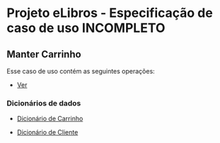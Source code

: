 # Projeto eLibros - Especificação de caso de uso INCOMPLETO

##  Manter Carrinho
Esse caso de uso contém as seguintes operações:

- [Ver](https://github.com/PI-InfoWeb-CNAT/2024-eLibros/blob/main/docs/admin/casos_de_uso/CRUD/ver.md)

### Dicionários de dados

- [Dicionário de Carrinho](https://github.com/PI-InfoWeb-CNAT/2024-eLibros/blob/main/docs/dicionario_de_dados/Elibros%20Dicion%C3%A1rio%20de%20Dados%20-%20Carrinho.pdf)

- [Dicionário de Cliente](https://github.com/PI-InfoWeb-CNAT/2024-eLibros/blob/main/docs/dicionario_de_dados/Elibros%20Dicion%C3%A1rio%20de%20Dados%20-%20Cliente.pdf)
